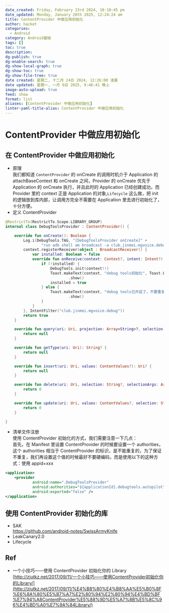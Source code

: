 ```yaml
---
date_created: Friday, February 23rd 2024, 10:10:45 pm
date_updated: Monday, January 20th 2025, 12:24:24 am
title: ContentProvider 中做应用初始化
author: hacket
categories:
  - Android
category: Android基础
tags: []
toc: true
description: 
dg-publish: true
dg-enable-search: true
dg-show-local-graph: true
dg-show-toc: true
dg-show-file-tree: true
date created: 星期二, 十二月 24日 2024, 12:26:00 凌晨
date updated: 星期一, 一月 6日 2025, 9:46:41 晚上
image-auto-upload: true
feed: show
format: list
aliases: [ContentProvider 中做应用初始化]
linter-yaml-title-alias: ContentProvider 中做应用初始化
---
```


# ContentProvider 中做应用初始化

## 在 ContentProvider 中做应用初始化

- 原理<br />我们都知道 `ContentProvider` 的 onCreate 的调用时机介于 Application 的 attachBaseContext 和 onCreate 之间，Provider 的 onCreate 优先于 Application 的 onCreate 执行，并且此时的 Application 已经创建成功，而 Provider 里的 context 正是 Application 的对象,`Lifecycle` 这么做，把 init 的逻辑放到库内部，让调用方完全不需要在 Application 里去进行初始化了，十分方便。
- 定义 ContentProvider

```kotlin
@RestrictTo(RestrictTo.Scope.LIBRARY_GROUP)
internal class DebugToolsProvider : ContentProvider() {

    override fun onCreate(): Boolean {
        Log.i(DebugTools.TAG, "[DebugToolsProvider onCreate]" +
                "run adb shell am broadcast -a club.jinmei.mgvoice.debug to install DebugTools")
        context.registerReceiver(object : BroadcastReceiver() {
            var installed: Boolean = false
            override fun onReceive(context: Context?, intent: Intent?) {
                if (!installed) {
                    DebugTools.init(context!!)
                    Toast.makeText(context, "debug tools初始化", Toast.LENGTH_SHORT)
                            .show()
                    installed = true
                } else {
                    Toast.makeText(context, "debug tools已开启了，不要重复初始化", Toast.LENGTH_LONG)
                            .show()
                }
            }
        }, IntentFilter("club.jinmei.mgvoice.debug"))
        return true
    }

    override fun query(uri: Uri, projection: Array<String>?, selection: String?, selectionArgs: Array<String>?, sortOrder: String?): Cursor? {
        return null
    }

    override fun getType(uri: Uri): String? {
        return null
    }

    override fun insert(uri: Uri, values: ContentValues?): Uri? {
        return null
    }

    override fun delete(uri: Uri, selection: String?, selectionArgs: Array<String>?): Int {
        return 0
    }

    override fun update(uri: Uri, values: ContentValues?, selection: String?, selectionArgs: Array<String>?): Int {
        return 0
    }

}
```

- 清单文件注册<br />使用 ContentProvider 初始化的方式，我们需要注意一下几点：<br />首先，在 Manifest 里设置 ContentProvider 的时候要设置一个 authorities，这个 authorities 相当于 ContentProvider 的标识，是不能重复的，为了保证不重复，我们再设置这个值的时候最好不要硬编码，而是使用以下的这种方式：使用 appid+xxx

```xml
<application>
    <provider
            android:name=".DebugToolsProvider"
            android:authorities="${applicationId}.debugtools.autopilot"
            android:exported="false" />
</application>
```

## 使用 ContentProvider 初始化的库

- SAK<br /><https://github.com/android-notes/SwissArmyKnife>
- LeakCanary2.0
- Lifecycle

## Ref

- 一个小技巧——使用 ContentProvider 初始化你的 Library<br />[http://zjutkz.net/2017/09/11/一个小技巧——使用ContentProvider初始化你的Library/](http://zjutkz.net/2017/09/11/%E4%B8%80%E4%B8%AA%E5%B0%8F%E6%8A%80%E5%B7%A7%E2%80%94%E2%80%94%E4%BD%BF%E7%94%A8ContentProvider%E5%88%9D%E5%A7%8B%E5%8C%96%E4%BD%A0%E7%9A%84Library/)
